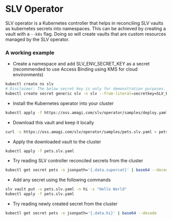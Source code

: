 # SLV Operator
SLV operator is a Kubernetes controller that helps in reconciling SLV vaults as kubernetes secrets into namespaces. This can be achieved by creating a vault with a `--k8s` flag. Doing so will create vaults that are custom resources managed by the SLV operator.

### A working example
- Create a namespace and add SLV_ENV_SECRET_KEY as a secret (recommended to use Access Binding using KMS for cloud environments)
```sh
kubectl create ns slv
# Disclaimer: The below secret key is only for demonstration purposes. Please avoid using it in production.
kubectl create secret generic slv -n slv --from-literal=secretkey=SLV_ESK_AEAEKAAATI5CXB7QMFSUGY4RUT6UTUSK7SGMIECTJKRTQBFY6BN5ZV5M5XGF6DWLV2RVCJJSMXH43DJ6A5TK7Y6L6PYEMCDGQRBX46GUQPUIYUQ
```
- Install the Kubernetes operator into your cluster
```sh
kubectl apply -f https://oss.amagi.com/slv/operator/samples/deploy.yaml
```
- Download this vault and keep it locally
```sh
curl -s https://oss.amagi.com/slv/operator/samples/pets.slv.yaml > pets.slv.yaml
```
- Apply the downloaded vault to the cluster
```sh
kubectl apply -f pets.slv.yaml
```
- Try reading SLV controller reconciled secrets from the cluster
```sh
kubectl get secret pets -o jsonpath='{.data.supercat}' | base64 --decode
```
- Add any secret using the following commands
```sh
slv vault put -v pets.slv.yaml -n hi -s "Hello World"
kubectl apply -f pets.slv.yaml
```
- Try reading newly created secret from the cluster
```sh
kubectl get secret pets -o jsonpath='{.data.hi}' | base64 --decode
```
